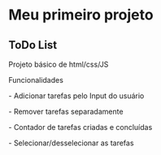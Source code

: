 <h1>Meu primeiro projeto</h1>
<h2>ToDo List</h2>
<p>Projeto básico de html/css/JS</p>

<p>Funcionalidades</p>
<p>- Adicionar tarefas pelo Input do usuário</p>
<p>- Remover tarefas separadamente</p>
<p>- Contador de tarefas criadas e concluídas</p>
<p>- Selecionar/desselecionar as tarefas</p>
